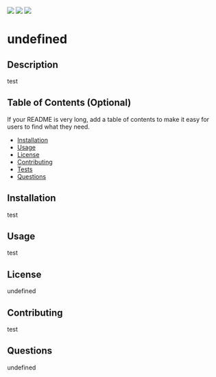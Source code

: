 
![](https://img.shields.io/badge/HTML-55.7-blue) ![](https://img.shields.io/badge/JavaScript-43.5-blue) ![](https://img.shields.io/badge/CSS-0.8-blue)

# undefined

## Description 

test

## Table of Contents (Optional)

If your README is very long, add a table of contents to make it easy for users to find what they need.

* [Installation](#installation)
* [Usage](#usage)
* [License](#license)
* [Contributing](#contributing)
* [Tests](#tests)
* [Questions](#questions)


## Installation

test


## Usage 

test

## License

undefined

## Contributing

test

## Questions

undefined
